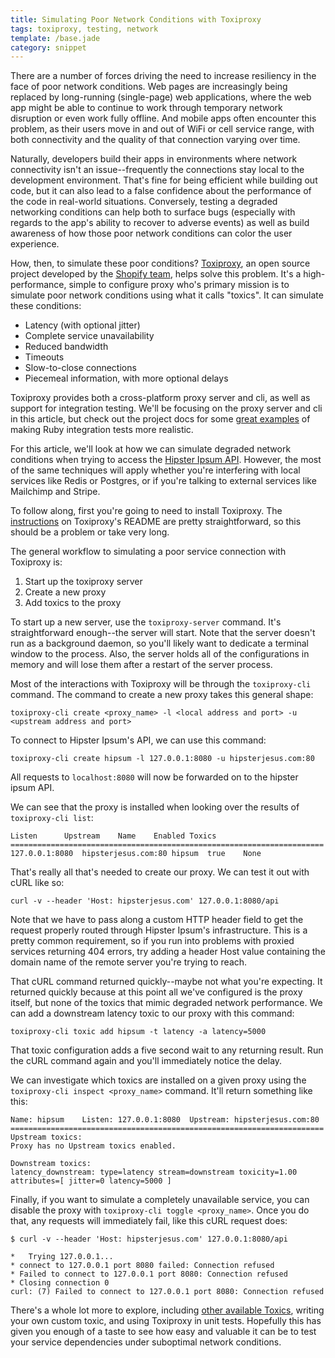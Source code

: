 ```yaml
---
title: Simulating Poor Network Conditions with Toxiproxy
tags: toxiproxy, testing, network
template: /base.jade
category: snippet
---
```


There are a number of forces driving the need to increase resiliency in the face of poor network conditions. Web pages are increasingly being replaced by long-running (single-page) web applications, where the web app might be able to continue to work through temporary network disruption or even work fully offline. And mobile apps often encounter this problem, as their users move in and out of WiFi or cell service range, with both connectivity and the quality of that connection varying over time.

Naturally, developers build their apps in environments where network connectivity isn't an issue--frequently the connections stay local to the development environment. That's fine for being efficient while building out code, but it can also lead to a false confidence about the performance of the code in real-world situations. Conversely, testing a degraded networking conditions can help both to surface bugs (especially with regards to the app's ability to recover to adverse events) as well as build awareness of how those poor network conditions can color the user experience.

How, then, to simulate these poor conditions? [Toxiproxy](https://github.com/Shopify/toxiproxy), an open source project developed by the [Shopify team](https://github.com/Shopify), helps solve this problem. It's a high-performance, simple to configure proxy who's primary mission is to simulate poor network conditions using what it calls "toxics". It can simulate these conditions:

* Latency (with optional jitter)
* Complete service unavailability
* Reduced bandwidth
* Timeouts
* Slow-to-close connections
* Piecemeal information, with more optional delays

Toxiproxy provides both a cross-platform proxy server and cli, as well as support for integration testing. We'll be focusing on the proxy server and cli in this article, but check out the project docs for some [great examples](https://github.com/Shopify/toxiproxy#2-populating-toxiproxy) of making Ruby integration tests more realistic.

For this article, we'll look at how we can simulate degraded network conditions when trying to access the [Hipster Ipsum API](http://hipsterjesus.com/). However, the most of the same techniques will apply whether you're interfering with local services like Redis or Postgres, or if you're talking to external services like Mailchimp and Stripe.

To follow along, first you're going to need to install Toxiproxy. The [instructions](https://github.com/Shopify/toxiproxy#1-installing-toxiproxy) on Toxiproxy's README are pretty straightforward, so this should be a problem or take very long.

The general workflow to simulating a poor service connection with Toxiproxy is:

1. Start up the toxiproxy server
2. Create a new proxy
3. Add toxics to the proxy

To start up a new server, use the `toxiproxy-server` command. It's straightforward enough--the server will start. Note that the server doesn't run as a background daemon, so you'll likely want to dedicate a terminal window to the process. Also, the server holds all of the configurations in memory and will lose them after a restart of the server process.

Most of the interactions with Toxiproxy will be through the `toxiproxy-cli` command. The command to create a new proxy takes this general shape:

```
toxiproxy-cli create <proxy_name> -l <local address and port> -u <upstream address and port>
```

To connect to Hipster Ipsum's API, we can use this command:

```
toxiproxy-cli create hipsum -l 127.0.0.1:8080 -u hipsterjesus.com:80
```

All requests to `localhost:8080` will now be forwarded on to the hipster ipsum API.

We can see that the proxy is installed when looking over the results of `toxiproxy-cli list`:

```
Listen		Upstream	Name	Enabled	Toxics
======================================================================
127.0.0.1:8080	hipsterjesus.com:80	hipsum	true	None
```

That's really all that's needed to create our proxy. We can test it out with cURL like so:

```
curl -v --header 'Host: hipsterjesus.com' 127.0.0.1:8080/api
```

Note that we have to pass along a custom HTTP header field to get the request properly routed through Hipster Ipsum's infrastructure. This is a pretty common requirement, so if you run into problems with proxied services returning 404 errors, try adding a header Host value containing the domain name of the remote server you're trying to reach.

That cURL command returned quickly--maybe not what you're expecting. It returned quickly because at this point all we've configured is the proxy itself, but none of the toxics that mimic degraded network performance. We can add a downstream latency toxic to our proxy with this command:

```
toxiproxy-cli toxic add hipsum -t latency -a latency=5000
```

That toxic configuration adds a five second wait to any returning result. Run the cURL command again and you'll immediately notice the delay.

We can investigate which toxics are installed on a given proxy using the `toxiproxy-cli inspect <proxy_name>` command. It'll return something like this:

```
Name: hipsum	Listen: 127.0.0.1:8080	Upstream: hipsterjesus.com:80
======================================================================
Upstream toxics:
Proxy has no Upstream toxics enabled.

Downstream toxics:
latency_downstream: type=latency stream=downstream toxicity=1.00 attributes=[ jitter=0 latency=5000 ]
```

Finally, if you want to simulate a completely unavailable service, you can disable the proxy with `toxiproxy-cli toggle <proxy_name>`. Once you do that, any requests will immediately fail, like this cURL request does:

```
$ curl -v --header 'Host: hipsterjesus.com' 127.0.0.1:8080/api

*   Trying 127.0.0.1...
* connect to 127.0.0.1 port 8080 failed: Connection refused
* Failed to connect to 127.0.0.1 port 8080: Connection refused
* Closing connection 0
curl: (7) Failed to connect to 127.0.0.1 port 8080: Connection refused
```

There's a whole lot more to explore, including [other available Toxics](https://github.com/Shopify/toxiproxy#toxics), writing your own custom toxic, and using Toxiproxy in unit tests. Hopefully this has given you enough of a taste to see how easy and valuable it can be to test your service dependencies under suboptimal network conditions.
